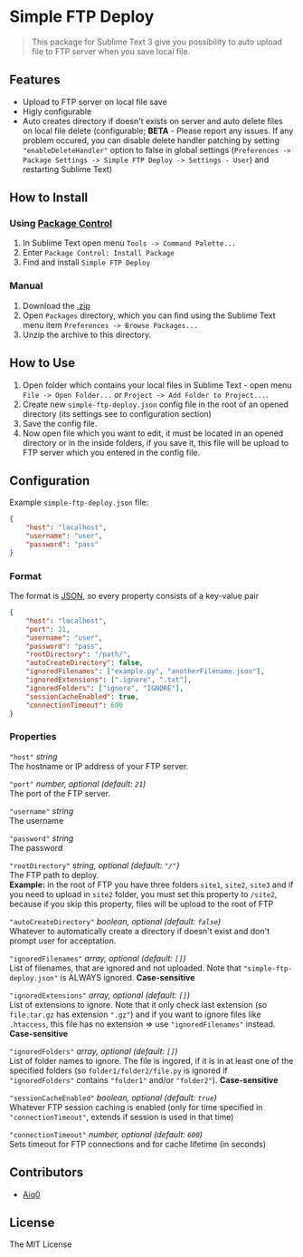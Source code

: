 # Simple FTP Deploy
> This package for Sublime Text 3 give you possibility to auto upload file to FTP server when you save local file.

## Features
- Upload to FTP server on local file save
- Higly configurable
- Auto creates directory if doesn't exists on server and auto delete files on local file delete (configurable; **BETA** - Please report any issues. If any problem occured, you can disable delete handler patching by setting `"enableDeleteHandler"` option to false in global settings (`Preferences -> Package Settings -> Simple FTP Deploy -> Settings - User`) and restarting Sublime Text)

## How to Install

### Using [Package Control](https://packagecontrol.io)
1. In Sublime Text open menu `Tools -> Command Palette...`
2. Enter `Package Control: Install Package`
3. Find and install `Simple FTP Deploy`

### Manual
1. Download the [.zip](https://github.com/HexRx/simple-ftp-deploy/archive/master.zip)
2. Open `Packages` directory, which you can find using the Sublime Text menu item `Preferences -> Browse Packages...`
3. Unzip the archive to this directory.

## How to Use

1. Open folder which contains your local files in Sublime Text - open menu `File -> Open Folder...` or `Project -> Add Folder to Project...`.
2. Create new `simple-ftp-deploy.json` config file in the root of an opened directory (its settings see to configuration section)
3. Save the config file.
4. Now open file which you want to edit, it must be located in an opened directory or in the inside folders, if you save it, this file will be upload to FTP server which you entered in the config file.

## Configuration

Example `simple-ftp-deploy.json` file:
```json
{
    "host": "localhost",
    "username": "user",
    "password": "pass"
}
```

### Format
The format is [JSON](https://www.json.org), so every property consists of a key-value pair
```json
{
    "host": "localhost",
    "port": 21, 
    "username": "user",
    "password": "pass",
    "rootDirectory": "/path/",
    "autoCreateDirectory": false,
    "ignoredFilenames": ["example.py", "anotherFilename.json"],
    "ignoredExtensions": [".ignore", ".txt"],
    "ignoredFolders": ["ignore", "IGNORE"],
    "sessionCacheEnabled": true,
    "connectionTimeout": 600
}
```

### Properties

`"host"` *string*  
The hostname or IP address of your FTP server.

`"port"` *number, optional (default: `21`)*  
The port of the FTP server.

`"username"` *string*  
The username

`"password"` *string*  
The password

`"rootDirectory"` *string, optional (default: `"/"`)*  
The FTP path to deploy.  
**Example:** in the root of FTP you have three folders `site1`, `site2`, `site3` and if you need to upload in `site2` folder, you must set this property to `/site2`, because if you skip this property, files will be upload to the root of FTP

`"autoCreateDirectory"` *boolean, optional (default: `false`)*  
Whatever to automatically create a directory if doesn't exist and don't prompt user for acceptation.

`"ignoredFilenames"` *array, optional (default: `[]`)*  
List of filenames, that are ignored and not uploaded. Note that `"simple-ftp-deploy.json"` is ALWAYS ignored. **Case-sensitive**

`"ignoredExtensions"` *array, optional (default: `[]`)*  
List of extensions to ignore. Note that it only check last extension (so `file.tar.gz` has extension `".gz"`) and if you want to ignore files like `.htaccess`, this file has no extension => use `"ignoredFilenames"` instead. **Case-sensitive**

`"ignoredFolders"` *array, optional (default: `[]`)*  
List of folder names to ignore. The file is ingored, if it is in at least one of the specified folders (so `folder1/folder2/file.py` is ignored if `"ignoredFolders"` contains `"folder1"` and/or `"folder2"`). **Case-sensitive**

`"sessionCacheEnabled"` *boolean, optional (default: `true`)*  
Whatever FTP session caching is enabled (only for time specified in `"connectionTimeout"`, extends if session is used in that time)

`"connectionTimeout"` *number, optional (default: `600`)*  
Sets timeout for FTP connections and for cache lifetime (in seconds)

## Contributors
- [Aiq0](https://github.com/Aiq0)

## License
The MIT License
